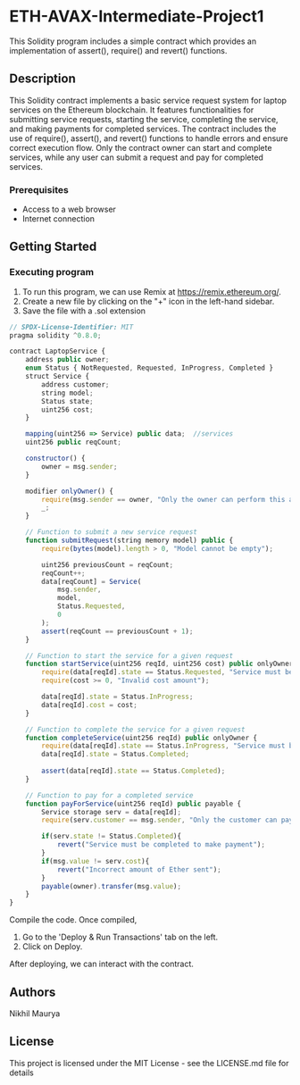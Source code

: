 # ETH-AVAX-Intermediate-Project1

This Solidity program includes a simple contract which provides an implementation of assert(), require() and revert() functions.

## Description

This Solidity contract implements a basic service request system for laptop services on the Ethereum blockchain. It features functionalities for submitting service requests, starting the service, completing the service, and making payments for completed services. The contract includes the use of require(), assert(), and revert() functions to handle errors and ensure correct execution flow. Only the contract owner can start and complete services, while any user can submit a request and pay for completed services.

### Prerequisites

- Access to a web browser
- Internet connection
  
## Getting Started

### Executing program

1. To run this program, we can use Remix at https://remix.ethereum.org/.
2. Create a new file by clicking on the "+" icon in the left-hand sidebar.
3. Save the file with a .sol extension 

```javascript
// SPDX-License-Identifier: MIT
pragma solidity ^0.8.0;

contract LaptopService {
    address public owner;
    enum Status { NotRequested, Requested, InProgress, Completed }
    struct Service {
        address customer;
        string model;
        Status state;
        uint256 cost;
    }

    mapping(uint256 => Service) public data;  //services
    uint256 public reqCount;

    constructor() {
        owner = msg.sender;
    }

    modifier onlyOwner() {
        require(msg.sender == owner, "Only the owner can perform this action");
        _;
    }

    // Function to submit a new service request
    function submitRequest(string memory model) public {
        require(bytes(model).length > 0, "Model cannot be empty");

        uint256 previousCount = reqCount;
        reqCount++;
        data[reqCount] = Service(
            msg.sender,
            model,
            Status.Requested,
            0
        );
        assert(reqCount == previousCount + 1); 
    }

    // Function to start the service for a given request
    function startService(uint256 reqId, uint256 cost) public onlyOwner {
        require(data[reqId].state == Status.Requested, "Service must be requested first");
        require(cost >= 0, "Invalid cost amount");  

        data[reqId].state = Status.InProgress;
        data[reqId].cost = cost;
    }

    // Function to complete the service for a given request
    function completeService(uint256 reqId) public onlyOwner {
        require(data[reqId].state == Status.InProgress, "Service must be in progress");
        data[reqId].state = Status.Completed;
        
        assert(data[reqId].state == Status.Completed);
    }

    // Function to pay for a completed service
    function payForService(uint256 reqId) public payable {
        Service storage serv = data[reqId];
        require(serv.customer == msg.sender, "Only the customer can pay for this service");

        if(serv.state != Status.Completed){
            revert("Service must be completed to make payment");
        }  
        if(msg.value != serv.cost){
            revert("Incorrect amount of Ether sent");
        }
        payable(owner).transfer(msg.value);
    }
}

```

Compile the code. Once compiled,

1. Go to the 'Deploy & Run Transactions' tab on the left.
2. Click on Deploy.

After deploying, we can interact with the contract. 

## Authors

Nikhil Maurya


## License

This project is licensed under the MIT License - see the LICENSE.md file for details
